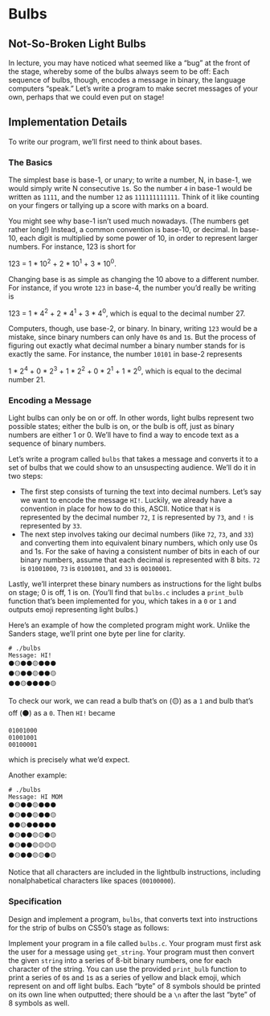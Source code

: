 # Bulbs
## Not-So-Broken Light Bulbs
In lecture, you may have noticed what seemed like a “bug” at the front of the stage, whereby some of the bulbs always seem to be off:
Each sequence of bulbs, though, encodes a message in binary, the language computers “speak.” Let’s write a program to make secret messages of your own, perhaps that we could even put on stage!

## Implementation Details
To write our program, we’ll first need to think about bases.

### The Basics
The simplest base is base-1, or unary; to write a number, N, in base-1, we would simply write N consecutive ```1```s. So the number ```4``` in base-1 would be written as ```1111```, and the number ```12``` as ```111111111111```. Think of it like counting on your fingers or tallying up a score with marks on a board.

You might see why base-1 isn’t used much nowadays. (The numbers get rather long!) Instead, a common convention is base-10, or decimal. In base-10, each digit is multiplied by some power of 10, in order to represent larger numbers. For instance, 123 is short for 

123 = 1 * 10<sup>2</sup> + 2 * 10<sup>1</sup> + 3 * 10<sup>0</sup>.

Changing base is as simple as changing the 10 above to a different number. For instance, if you wrote ```123``` in base-4, the number you’d really be writing is

123 = 1 * 4<sup>2</sup> + 2 * 4<sup>1</sup> + 3 * 4<sup>0</sup>, which is equal to the decimal number 27.

Computers, though, use base-2, or binary. In binary, writing ```123``` would be a mistake, since binary numbers can only have ```0```s and ```1```s. But the process of figuring out exactly what decimal number a binary number stands for is exactly the same. For instance, the number ```10101``` in base-2 represents 

1 * 2<sup>4</sup> + 0 * 2<sup>3</sup> + 1 * 2<sup>2</sup> + 0 * 2<sup>1</sup> + 1 * 2<sup>0</sup>, which is equal to the decimal number 21.

### Encoding a Message
Light bulbs can only be on or off. In other words, light bulbs represent two possible states; either the bulb is on, or the bulb is off, just as binary numbers are either 1 or 0. We’ll have to find a way to encode text as a sequence of binary numbers.

Let’s write a program called ```bulbs``` that takes a message and converts it to a set of bulbs that we could show to an unsuspecting audience. We’ll do it in two steps:

- The first step consists of turning the text into decimal numbers. Let’s say we want to encode the message ```HI!```. Luckily, we already have a convention in place for how to do this, ASCII. Notice that ```H``` is represented by the decimal number ```72```, ```I``` is represented by ```73```, and ```!``` is represented by ```33```.
- The next step involves taking our decimal numbers (like ```72```, ```73```, and ```33```) and converting them into equivalent binary numbers, which only use 0s and 1s. For the sake of having a consistent number of bits in each of our binary numbers, assume that each decimal is represented with 8 bits. ```72``` is ```01001000```, ```73``` is ```01001001```, and ```33``` is ```00100001```.

Lastly, we’ll interpret these binary numbers as instructions for the light bulbs on stage; 0 is off, 1 is on. (You’ll find that ```bulbs.c``` includes a ```print_bulb``` function that’s been implemented for you, which takes in a ```0``` or ```1``` and outputs emoji representing light bulbs.)

Here’s an example of how the completed program might work. Unlike the Sanders stage, we’ll print one byte per line for clarity.

```
# ./bulbs
Message: HI!
⚫🟡⚫⚫🟡⚫⚫⚫
⚫🟡⚫⚫🟡⚫⚫🟡
⚫⚫🟡⚫⚫⚫⚫🟡
```
To check our work, we can read a bulb that’s on (🟡) as a ```1``` and bulb that’s off (⚫) as a ```0```. Then ```HI!``` became
```
01001000
01001001
00100001
```
which is precisely what we’d expect.

Another example:
```
# ./bulbs
Message: HI MOM
⚫🟡⚫⚫🟡⚫⚫⚫
⚫🟡⚫⚫🟡⚫⚫🟡
⚫⚫🟡⚫⚫⚫⚫⚫
⚫🟡⚫⚫🟡🟡⚫🟡
⚫🟡⚫⚫🟡🟡🟡🟡
⚫🟡⚫⚫🟡🟡⚫🟡
```
Notice that all characters are included in the lightbulb instructions, including nonalphabetical characters like spaces (```00100000```).

### Specification
Design and implement a program, ```bulbs```, that converts text into instructions for the strip of bulbs on CS50’s stage as follows:

Implement your program in a file called ```bulbs.c```.
Your program must first ask the user for a message using ```get_string```.
Your program must then convert the given ```string``` into a series of 8-bit binary numbers, one for each character of the string.
You can use the provided ```print_bulb``` function to print a series of ```0```s and ```1```s as a series of yellow and black emoji, which represent on and off light bulbs.
Each “byte” of 8 symbols should be printed on its own line when outputted; there should be a ```\n``` after the last “byte” of 8 symbols as well.
